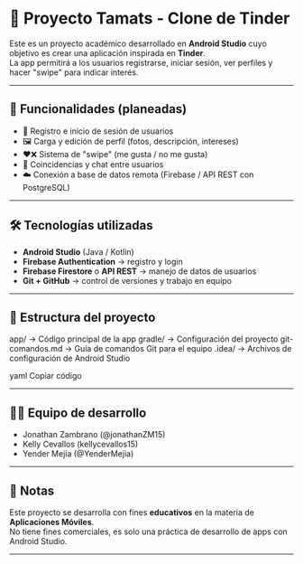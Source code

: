 # 📱 Proyecto Tamats - Clone de Tinder

Este es un proyecto académico desarrollado en **Android Studio** cuyo objetivo es crear una aplicación inspirada en **Tinder**.  
La app permitirá a los usuarios registrarse, iniciar sesión, ver perfiles y hacer "swipe" para indicar interés.

---

## 🚀 Funcionalidades (planeadas)

- 👤 Registro e inicio de sesión de usuarios  
- 🖼️ Carga y edición de perfil (fotos, descripción, intereses)  
- ❤️❌ Sistema de "swipe" (me gusta / no me gusta)  
- 📩 Coincidencias y chat entre usuarios  
- ☁️ Conexión a base de datos remota (Firebase / API REST con PostgreSQL)  

---

## 🛠️ Tecnologías utilizadas

- **Android Studio** (Java / Kotlin)  
- **Firebase Authentication** → registro y login  
- **Firebase Firestore** o **API REST** → manejo de datos de usuarios  
- **Git + GitHub** → control de versiones y trabajo en equipo  

---

## 📂 Estructura del proyecto

app/ -> Código principal de la app
gradle/ -> Configuración del proyecto
git-comandos.md -> Guía de comandos Git para el equipo
.idea/ -> Archivos de configuración de Android Studio

yaml
Copiar código

---

## 👨‍💻 Equipo de desarrollo

- Jonathan Zambrano (@jonathanZM15)  
- Kelly Cevallos (kellycevallos15) 
- Yender Mejia (@YenderMejia)

---

## 📌 Notas

Este proyecto se desarrolla con fines **educativos** en la materia de **Aplicaciones Móviles**.  
No tiene fines comerciales, es solo una práctica de desarrollo de apps con Android Studio.

---
